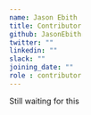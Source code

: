 ```yaml
---
name: Jason Ebith
title: Contributor
github: JasonEbith
twitter: ""
linkedin: ""
slack: ""
joining_date: ""
role : contributor
---
```


Still waiting for this
